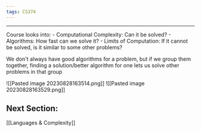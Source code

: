 ```yaml
---
tags: CS374
---
```

---
Course looks into:
	- Computational Complexity: Can it be solved?
	- Algorithms: How fast can we solve it?
	- Limits of Computation: If it cannot be solved, is it similar to some other problems?

We don't always have good algorithms for a problem, but if we group them together, finding a solution/better algorithm for one lets us solve other problems in that group 

![[Pasted image 20230828163514.png]]
![[Pasted image 20230828163529.png]]

## Next Section:
[[Languages & Complexity]]
